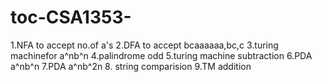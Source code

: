 # toc-CSA1353-
1.NFA to accept no.of a's
2.DFA to accept bcaaaaaa,bc,c
3.turing machinefor a^nb^n
4.palindrome odd
5.turing machine subtraction
6.PDA a^nb^n
7.PDA a^nb^2n
8. string comparision
9.TM addition
